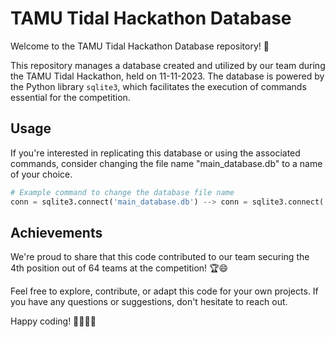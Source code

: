 # TAMU Tidal Hackathon Database

Welcome to the TAMU Tidal Hackathon Database repository! 🚀

This repository manages a database created and utilized by our team during the TAMU Tidal Hackathon, held on 11-11-2023. The database is powered by the Python library `sqlite3`, which facilitates the execution of commands essential for the competition.

## Usage

If you're interested in replicating this database or using the associated commands, consider changing the file name "main_database.db" to a name of your choice.

```python
# Example command to change the database file name
conn = sqlite3.connect('main_database.db') --> conn = sqlite3.connect('your_database_name.db')
```

## Achievements

We're proud to share that this code contributed to our team securing the 4th position out of 64 teams at the competition! 🏆😄

Feel free to explore, contribute, or adapt this code for your own projects. If you have any questions or suggestions, don't hesitate to reach out.

Happy coding! 👩‍💻👨‍💻
